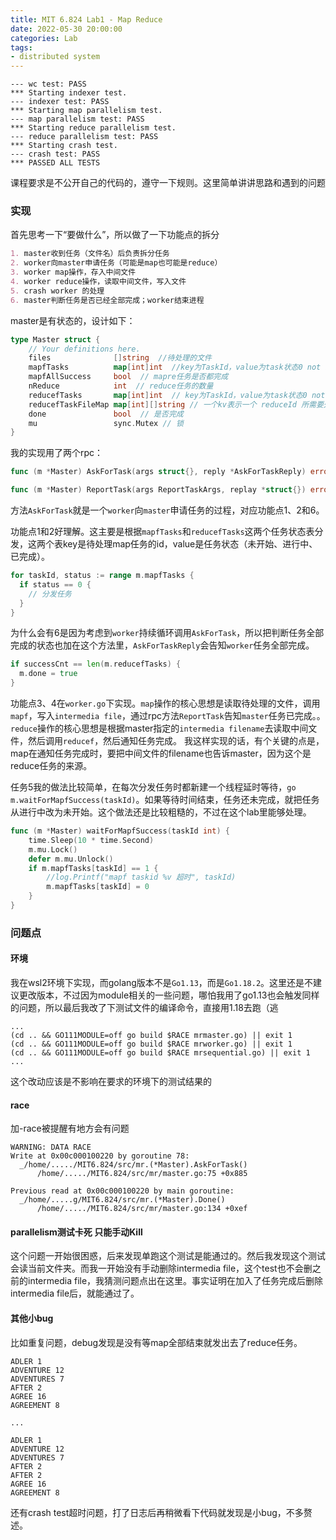 ```yaml
---
title: MIT 6.824 Lab1 - Map Reduce
date: 2022-05-30 20:00:00
categories: Lab
tags: 
- distributed system
---
```



```text
--- wc test: PASS
*** Starting indexer test.
--- indexer test: PASS
*** Starting map parallelism test.
--- map parallelism test: PASS
*** Starting reduce parallelism test.
--- reduce parallelism test: PASS
*** Starting crash test.
--- crash test: PASS
*** PASSED ALL TESTS
```
课程要求是不公开自己的代码的，遵守一下规则。这里简单讲讲思路和遇到的问题

### 实现

首先思考一下“要做什么”，所以做了一下功能点的拆分
```md
1. master收到任务（文件名）后负责拆分任务
2. worker向master申请任务（可能是map也可能是reduce）
3. worker map操作，存入中间文件
4. worker reduce操作，读取中间文件，写入文件
5. crash worker 的处理
6. master判断任务是否已经全部完成；worker结束进程
```

master是有状态的，设计如下：
```go
type Master struct {
	// Your definitions here.
	files              []string  //待处理的文件
	mapfTasks          map[int]int  //key为TaskId，value为task状态0 not start 1 in progress 2 success
	mapfAllSuccess     bool  // mapre任务是否都完成
	nReduce            int  // reduce任务的数量
	reducefTasks       map[int]int  // key为TaskId，value为task状态0 not start 1 in progress 2 success
	reducefTaskFileMap map[int][]string // 一个kv表示一个 reduceId 所需要处理所有文件
	done               bool  // 是否完成
	mu                 sync.Mutex // 锁
}
```

我的实现用了两个rpc：
```go
func (m *Master) AskForTask(args struct{}, reply *AskForTaskReply) error

func (m *Master) ReportTask(args ReportTaskArgs, replay *struct{}) error 
```

方法`AskForTask`就是一个`worker`向`master`申请任务的过程，对应功能点1、2和6。

功能点1和2好理解。这主要是根据`mapfTasks`和`reducefTasks`这两个任务状态表分发，这两个表key是待处理map任务的id，value是任务状态（未开始、进行中、已完成）。
```go
for taskId, status := range m.mapfTasks {
  if status == 0 {
    // 分发任务
  }
}
```

为什么会有6是因为考虑到`worker`持续循环调用`AskForTask`，所以把判断任务全部完成的状态也加在这个方法里，`AskForTaskReply`会告知`worker`任务全部完成。
```go
if successCnt == len(m.reducefTasks) {
  m.done = true
}
```

功能点3、4在`worker.go`下实现。`map`操作的核心思想是读取待处理的文件，调用`mapf`，写入`intermedia file`，通过rpc方法`ReportTask`告知`master`任务已完成。。`reduce`操作的核心思想是根据master指定的`intermedia filename`去读取中间文件，然后调用`reducef`，然后通知任务完成。
我这样实现的话，有个关键的点是，map在通知任务完成时，要把中间文件的filename也告诉master，因为这个是reduce任务的来源。

任务5我的做法比较简单，在每次分发任务时都新建一个线程延时等待，`go m.waitForMapfSuccess(taskId)`。如果等待时间结束，任务还未完成，就把任务从进行中改为未开始。这个做法还是比较粗糙的，不过在这个lab里能够处理。
```go
func (m *Master) waitForMapfSuccess(taskId int) {
	time.Sleep(10 * time.Second)
	m.mu.Lock()
	defer m.mu.Unlock()
	if m.mapfTasks[taskId] == 1 {
		//log.Printf("mapf taskid %v 超时", taskId)
		m.mapfTasks[taskId] = 0
	}
}
```

### 问题点
#### 环境
我在wsl2环境下实现，而golang版本不是`Go1.13`，而是`Go1.18.2`。这里还是不建议更改版本，不过因为module相关的一些问题，哪怕我用了go1.13也会触发同样的问题，所以最后我改了下测试文件的编译命令，直接用1.18去跑（逃
```shell
...
(cd .. && GO111MODULE=off go build $RACE mrmaster.go) || exit 1
(cd .. && GO111MODULE=off go build $RACE mrworker.go) || exit 1
(cd .. && GO111MODULE=off go build $RACE mrsequential.go) || exit 1
...
```
这个改动应该是不影响在要求的环境下的测试结果的

#### race
加-race被提醒有地方会有问题
```text
WARNING: DATA RACE
Write at 0x00c000100220 by goroutine 78:
  _/home/...../MIT6.824/src/mr.(*Master).AskForTask()
      /home/...../MIT6.824/src/mr/master.go:75 +0x885

Previous read at 0x00c000100220 by main goroutine:
  _/home/.....g/MIT6.824/src/mr.(*Master).Done()
      /home/...../MIT6.824/src/mr/master.go:134 +0xef
```

#### parallelism测试卡死 只能手动Kill
这个问题一开始很困惑，后来发现单跑这个测试是能通过的。然后我发现这个测试会读当前文件夹。而我一开始没有手动删除intermedia file，这个test也不会删之前的intermedia file，我猜测问题点出在这里。事实证明在加入了任务完成后删除intermedia file后，就能通过了。

#### 其他小bug
比如重复问题，debug发现是没有等map全部结束就发出去了reduce任务。
```text
ADLER 1
ADVENTURE 12
ADVENTURES 7
AFTER 2
AGREE 16
AGREEMENT 8

...

ADLER 1
ADVENTURE 12
ADVENTURES 7
AFTER 2
AFTER 2
AGREE 16
AGREEMENT 8
```

还有crash test超时问题，打了日志后再稍微看下代码就发现是小bug，不多赘述。